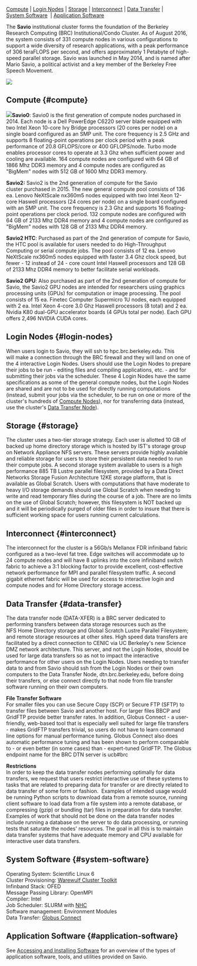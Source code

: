 [Compute](#Compute) | [Login Nodes](#Login_Nodes) | [Storage](#Storage) | [Interconnect](#Interconnect) | [Data Transfer](#Data_Transfer) | [System Software](#System_Software)  | [Application Software](#Application_Software)

The **Savio** institutional cluster forms the foundation of the Berkeley Research Computing (BRC) Institutional/Condo Cluster. As of August 2016, the system consists of 331 compute nodes in various configurations to support a wide diversity of research applications, with a peak performance of 306 teraFLOPS per second, and offers approximately 1 Petabyte of high-speed parallel storage. Savio was launched in May 2014, and is named after Mario Savio, a political activist and a key member of the Berkeley Free Speech Movement.

![](/sites/default/files/SAVIO%20Overview.jpeg)

[]()

**Compute** {#compute}
-----------

![](/sites/default/files/DellBlade.jpg)**Savio0**: Savio0 is the first generation of compute nodes purchased in 2014. Each node is a Dell PowerEdge C6220 server blade equipped with two Intel Xeon 10-core Ivy Bridge processors (20 cores per node) on a single board configured as an SMP unit. The core frequency is 2.5 GHz and supports 8 floating-point operations per clock period with a peak performance of 20.8 GFLOPS/core or 400 GFLOPS/node. Turbo mode enables processor cores to operate at 3.3 Ghz when sufficient power and cooling are available. 164 compute nodes are configured with 64 GB of 1866 Mhz DDR3 memory and 4 compute nodes are configured as "BigMem" nodes with 512 GB of 1600 Mhz DDR3 memory.

**Savio2:** Savio2 is the 2nd generation of compute for the Savio cluster purchased in 2015. The new general compute pool consists of 136 ea. Lenovo NeXtScale nx360m5 nodes equipped with two Intel Xeon 12-core Haswell processors (24 cores per node) on a single board configured with an SMP unit. The core frequency is 2.3 Ghz and supports 16 floating-point operations per clock period. 132 compute nodes are configured with 64 GB of 2133 Mhz DDR4 memory and 4 compute nodes are configured as "BigMem" nodes with 128 GB of 2133 Mhz DDR4 memory.

**Savio2 HTC**: Purchased as part of the 2nd generation of compute for Savio, the HTC pool is available for users needed to do High-Throughput Computing or serial compute jobs. The pool consists of 12 ea. Lenovo NeXtScale nx360m5 nodes equipped with faster 3.4 Ghz clock speed, but fewer - 12 instead of 24 - core count Intel Haswell processors and 128 GB of 2133 Mhz DDR4 memory to better facilitate serial workloads.

**Savio2 GPU**: Also purchased as part of the 2nd generation of compute for Savio, the Savio2 GPU nodes are intended for researchers using graphics processing units (GPUs) for computation or image processing. The pool consists of 15 ea. Finetec Computer Supermicro 1U nodes, each equipped with 2 ea. Intel Xeon 4-core 3.0 Ghz Haswell processors (8 total) and 2 ea. Nvidia K80 dual-GPU accelerator boards (4 GPUs total per node). Each GPU offers 2,496 NVIDIA CUDA cores.

[]()

**Login Nodes** {#login-nodes}
---------------

When users login to Savio, they will ssh to hpc.brc.berkeley.edu. This will make a connection through the BRC firewall and they will land on one of the 4 interactive Login Nodes. Users should use the Login Nodes to prepare their jobs to be run - editing files and compiling applications, etc. - and for submitting their jobs via the scheduler. These 4 Login Nodes have the same specifications as some of the general compute nodes, but the Login Nodes are shared and are not to be used for directly running computations (instead, submit your jobs via the scheduler, to be run on one or more of the cluster's hundreds of [Compute Nodes](#Compute)), nor for transferring data (instead, use the cluster's [Data Transfer Node](#Data_Transfer)).

[]()

**Storage** {#storage}
-----------

The cluster uses a two-tier storage strategy. Each user is allotted 10 GB of backed up home directory storage which is hosted by IST's storage group on Network Appliance NFS servers. These servers provide highly available and reliable storage for users to store their persistent data needed to run their compute jobs. A second storage system available to users is a high performance 885 TB Lustre parallel filesystem, provided by a Data Direct Networks Storage Fusion Architecture 12KE storage platform, that is available as Global Scratch. Users with computations that have moderate to heavy I/O storage demands should use Global Scratch when needing to write and read temporary files during the course of a job. There are no limits on the use of Global Scratch; however, this filesystem is NOT backed up and it will be periodically purged of older files in order to insure that there is sufficient working space for users running current calculations.

[]()

**Interconnect** {#interconnect}
----------------

The interconnect for the cluster is a 56Gb/s Mellanox FDR infiniband fabric configured as a two-level fat tree. Edge switches will accommodate up to 24 compute nodes and will have 8 uplinks into the core infiniband switch fabric to achieve a 3:1 blocking factor to provide excellent, cost-effective network performance for MPI and parallel filesystem traffic. A second gigabit ethernet fabric will be used for access to interactive login and compute nodes and for Home Directory storage access.

[]()

**Data Transfer** {#data-transfer}
-----------------

The data transfer node (DATA-XFER) is a BRC server dedicated to performing transfers between data storage resources such as the NFS Home Directory storage and Global Scratch Lustre Parallel Filesystem; and remote storage resources at other sites. High speed data transfers are facilitated by a direct connection to CENIC via UC Berkeley's new Science DMZ network architecture. This server, and not the Login Nodes, should be used for large data transfers so as not to impact the interactive performance for other users on the Login Nodes. Users needing to transfer data to and from Savio should ssh from the Login Nodes or their own computers to the Data Transfer Node, dtn.brc.berkeley.edu, before doing their transfers, or else connect directly to that node from file transfer software running on their own computers.

**File Transfer Software**  
For smaller files you can use Secure Copy (SCP) or Secure FTP (SFTP) to transfer files between Savio and another host. For larger files BBCP and GridFTP provide better transfer rates. In addition, Globus Connect - a user-friendly, web-based tool that is especially well suited for large file transfers - makes GridFTP transfers trivial, so users do not have to learn command line options for manual performance tuning. Globus Connect also does automatic performance tuning and has been shown to perform comparable to - or even better (in some cases) than - expert-tuned GridFTP. The Globus endpoint name for the BRC DTN server is ucb\#brc

**Restrictions**  
In order to keep the data transfer nodes performing optimally for data transfers, we request that users restrict interactive use of these systems to tasks that are related to preparing data for transfer or are directly related to data transfer of some form or fashion.  Examples of intended usage would be running Python scripts to download data from a remote source, running client software to load data from a file system into a remote database, or compressing (gzip) or bundling (tar) files in preparation for data transfer. Examples of work that should not be done on the data transfer nodes include running a database on the server to do data processing, or running tests that saturate the nodes' resources. The goal in all this is to maintain data transfer systems that have adequate memory and CPU available for interactive user data transfers.

[]()

**System Software** {#system-software}
-------------------

Operating System: Scientific Linux 6  
Cluster Provisioning: [Warewulf Cluster Toolkit](http://warewulf.lbl.gov/trac)  
Infinband Stack: OFED  
Message Passing Library: OpenMPI  
Compiler: Intel  
Job Scheduler: SLURM with [NHC](http://go.lbl.gov/nhc/)  
Software management: Environment Modules  
Data Transfer: [Globus Connect](https://www.globus.org/)

[]()

**Application Software** {#application-software}
------------------------

See [Accessing and Installing Software](http://research-it.berkeley.edu/services/high-performance-computing/accessing-and-installing-software) for an overview of the types of application software, tools, and utilities provided on Savio.
